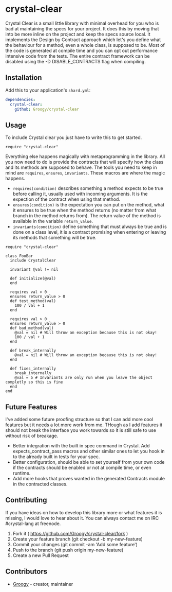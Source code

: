 # crystal-clear

Crystal Clear is a small little library with minimal overhead for you who is bad at maintaining the specs for your project. It does this by moving that into be more inline on the project and keep the specs source local. It implements the Design by Contract approach which let's you define what the behaviour for a method, even a whole class, is supposed to be. Most of the code is generated at compile time and you can opt out performance intensive code from the tests. The entire contract framework can be disabled using the -D DISABLE_CONTRACTS flag when compiling.

## Installation

Add this to your application's `shard.yml`:

```yaml
dependencies:
  crystal-clear:
    github: Groogy/crystal-clear
```

## Usage

To include Crystal clear you just have to write this to get started.

```crystal
require "crystal-clear"
```

Everything else happens magically with metaprogramming in the library. All you now need to do is provide the contracts that will specify how the class and its methods are supposed to behave. The tools you need to keep in mind are `requires`, `ensures`, `invariants`. These macros are where the magic happens. 

* `requires(condition)` describes something a method expects to be true before calling it, usually used with incoming arguments. It is the expection of the contract when using that method. 
* `ensures(condition)` is the expectation you can put on the method, what it ensures to be true when the method returns (no matter from what branch in the method returns from). The return value of the method is available in the variable `return_value`.
* `invariants(condition)` define something that must always be true and is done on a class level, it is a contract promising when entering or leaving its methods that something will be true. 

```crystal
require "crystal-clear"

class FooBar
  include CrystalClear

  invariant @val != nil

  def initialize(@val)
  end

  requires val > 0
  ensures return_value > 0
  def test_method(val)
    100 / val + 1
  end

  requires val > 0
  ensures return_value > 0
  def bad_method(val)
    @val = nil # Will throw an exception because this is not okay!
    100 / val + 1
  end

  def break_internally
    @val = nil # Will throw an exception because this is not okay! 
  end

  def fixes_internally
    break_internally 
    @val = 5 # Invariants are only run when you leave the object completly so this is fine
  end
end
```

## Future Features

I've added some future proofing structure so that I can add more cool features but it needs a lot more work from me. THough as I add features it should not break the interface you work towards so it is still safe to use without risk of breakage.

* Better integration with the built in spec command in Crystal. Add expects\_contract_pass macros and other similar ones to let you hook in to the already built in tests for your spec.
* Better configuration, should be able to set yourself from your own code if the contracts should be enabled or not at compile time, or even runtime.
* Add more hooks that proves wanted in the generated Contracts module in the contracted classes.


## Contributing

If you have ideas on how to develop this library more or what features it is missing, I would love to hear about it. You can always contact me on IRC #crystal-lang at freenode.

1. Fork it ( https://github.com/Groogy/crystal-clear/fork )
2. Create your feature branch (git checkout -b my-new-feature)
3. Commit your changes (git commit -am 'Add some feature')
4. Push to the branch (git push origin my-new-feature)
5. Create a new Pull Request

## Contributors

- [Groogy](https://github.com/Groogy)  - creator, maintainer

